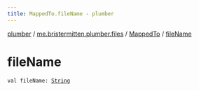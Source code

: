 ```yaml
---
title: MappedTo.fileName - plumber
---
```


[plumber](../../index.html) / [me.bristermitten.plumber.files](../index.html) / [MappedTo](index.html) / [fileName](./file-name.html)

# fileName

`val fileName: `[`String`](https://kotlinlang.org/api/latest/jvm/stdlib/kotlin/-string/index.html)